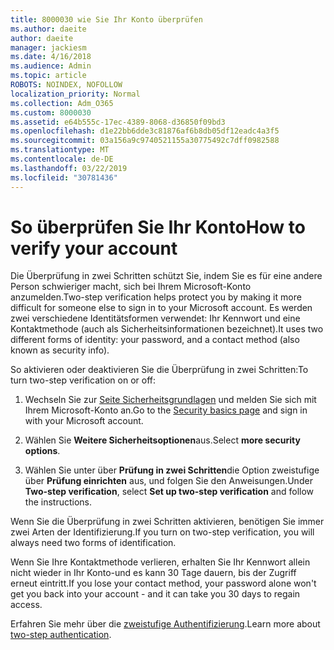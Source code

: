 ```yaml
---
title: 8000030 wie Sie Ihr Konto überprüfen
ms.author: daeite
author: daeite
manager: jackiesm
ms.date: 4/16/2018
ms.audience: Admin
ms.topic: article
ROBOTS: NOINDEX, NOFOLLOW
localization_priority: Normal
ms.collection: Adm_O365
ms.custom: 8000030
ms.assetid: e64b555c-17ec-4389-8068-d36850f09bd3
ms.openlocfilehash: d1e22bb6dde3c81876af6b8db05df12eadc4a3f5
ms.sourcegitcommit: 03a156a9c9740521155a30775492c7dff0982588
ms.translationtype: MT
ms.contentlocale: de-DE
ms.lasthandoff: 03/22/2019
ms.locfileid: "30781436"
---
```

# <a name="how-to-verify-your-account"></a><span data-ttu-id="fa989-102">So überprüfen Sie Ihr Konto</span><span class="sxs-lookup"><span data-stu-id="fa989-102">How to verify your account</span></span>

<span data-ttu-id="fa989-103">Die Überprüfung in zwei Schritten schützt Sie, indem Sie es für eine andere Person schwieriger macht, sich bei Ihrem Microsoft-Konto anzumelden.</span><span class="sxs-lookup"><span data-stu-id="fa989-103">Two-step verification helps protect you by making it more difficult for someone else to sign in to your Microsoft account.</span></span> <span data-ttu-id="fa989-104">Es werden zwei verschiedene Identitätsformen verwendet: Ihr Kennwort und eine Kontaktmethode (auch als Sicherheitsinformationen bezeichnet).</span><span class="sxs-lookup"><span data-stu-id="fa989-104">It uses two different forms of identity: your password, and a contact method (also known as security info).</span></span> 
  
<span data-ttu-id="fa989-105">So aktivieren oder deaktivieren Sie die Überprüfung in zwei Schritten:</span><span class="sxs-lookup"><span data-stu-id="fa989-105">To turn two-step verification on or off:</span></span>
  
1. <span data-ttu-id="fa989-106">Wechseln Sie zur [Seite Sicherheitsgrundlagen](https://go.microsoft.com/fwlink/?linkid=842325) und melden Sie sich mit Ihrem Microsoft-Konto an.</span><span class="sxs-lookup"><span data-stu-id="fa989-106">Go to the [Security basics page](https://go.microsoft.com/fwlink/?linkid=842325) and sign in with your Microsoft account.</span></span> 
    
2. <span data-ttu-id="fa989-107">Wählen Sie **Weitere Sicherheitsoptionen**aus.</span><span class="sxs-lookup"><span data-stu-id="fa989-107">Select **more security options**.</span></span> 
    
3. <span data-ttu-id="fa989-108">Wählen Sie unter über **Prüfung in zwei Schritten**die Option zweistufige über **Prüfung einrichten** aus, und folgen Sie den Anweisungen.</span><span class="sxs-lookup"><span data-stu-id="fa989-108">Under **Two-step verification**, select **Set up two-step verification** and follow the instructions.</span></span> 
    
<span data-ttu-id="fa989-109">Wenn Sie die Überprüfung in zwei Schritten aktivieren, benötigen Sie immer zwei Arten der Identifizierung.</span><span class="sxs-lookup"><span data-stu-id="fa989-109">If you turn on two-step verification, you will always need two forms of identification.</span></span>
  
<span data-ttu-id="fa989-110">Wenn Sie Ihre Kontaktmethode verlieren, erhalten Sie Ihr Kennwort allein nicht wieder in Ihr Konto-und es kann 30 Tage dauern, bis der Zugriff erneut eintritt.</span><span class="sxs-lookup"><span data-stu-id="fa989-110">If you lose your contact method, your password alone won't get you back into your account - and it can take you 30 days to regain access.</span></span> 
  
<span data-ttu-id="fa989-111">Erfahren Sie mehr über die [zweistufige Authentifizierung](https://go.microsoft.com/fwlink/?linkid=872270).</span><span class="sxs-lookup"><span data-stu-id="fa989-111">Learn more about [two-step authentication](https://go.microsoft.com/fwlink/?linkid=872270).</span></span>
  

